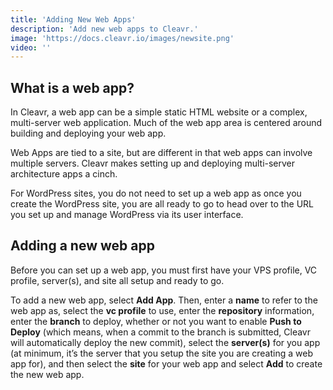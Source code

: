 ```yaml
---
title: 'Adding New Web Apps'
description: 'Add new web apps to Cleavr.'
image: 'https://docs.cleavr.io/images/newsite.png'
video: ''
---
```


## What is a web app?
In Cleavr, a web app can be a simple static HTML website or a complex, multi-server web application. Much of the web 
app area is centered around building and deploying your web app. 

Web Apps are tied to a site, but are different in that web apps can involve multiple servers. Cleavr makes setting up and
deploying multi-server architecture apps a cinch. 

<base-info>
For WordPress sites, you do not need to set up a web app 
as once you create the WordPress site, you are all ready to go to head over to the URL you set up and manage WordPress via its user interface.
</base-info>

## Adding a new web app
Before you can set up a web app, you must first have your VPS profile, VC profile, server(s), and site all setup and ready to go.

To add a new web app, select **Add App**. Then, enter a **name** to refer to the web app as, select the **vc profile** to use, enter 
the **repository** information, enter the **branch** to deploy, whether or not you want to enable **Push to Deploy** (which means, 
when a commit to the branch is submitted, Cleavr will automatically deploy the new commit), select the **server(s)** for you app 
(at minimum, it’s the server that you setup the site you are creating a web app for), and then select the **site** for your web app 
and select **Add** to create the new web app.
